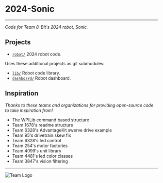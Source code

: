 # 2024-Sonic

---
_Code for Team 8-Bit's 2024 robot, Sonic._

## Projects
- [`robot/`](robot/src/main/kotlin/org/team9432) 2024 robot code.

Uses these additional projects as git submodules:
- [`lib/`](https://github.com/Team-8-bit/robot-lib) Robot code library.
- [`dashboard/`](https://github.com/Team-8-bit/dashboard) Robot dashboard.


## Inspiration

_Thanks to these teams and organizations for providing open-source code to take inspiration from!_

- The WPILib command based structure
- Team 1678's readme structure
- Team 6328's AdvantageKit swerve drive example
- Team 95's drivetrain skew fix
- Team 6328's led control
- Team 254's motor factories
- Team 4099's unit library
- Team 4481's led color classes
- Team 3847's vision filtering

---

![Team Logo](https://github.com/Team-8-bit/2024-Sonic/assets/87742096/9f2b265a-bd20-4c62-a7e0-9c9973b29a20)
